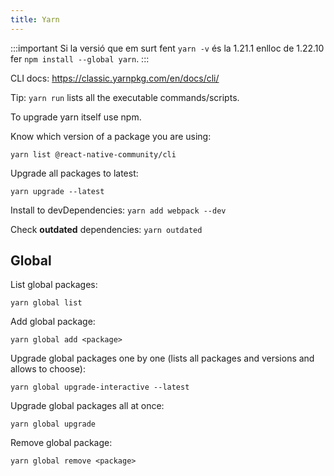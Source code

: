 ```yaml
---
title: Yarn
---
```


:::important
Si la versió que em surt fent `yarn -v` és la 1.21.1 enlloc de 1.22.10 fer `npm install --global yarn`.
:::

CLI docs: https://classic.yarnpkg.com/en/docs/cli/

Tip: `yarn run` lists all the executable commands/scripts.

To upgrade yarn itself use npm.

Know which version of a package you are using:

`yarn list @react-native-community/cli`

Upgrade all packages to latest:

`yarn upgrade --latest`

Install to devDependencies: `yarn add webpack --dev`

Check **outdated** dependencies: `yarn outdated`

## Global

List global packages:

`yarn global list`

Add global package:

`yarn global add <package>`

Upgrade global packages one by one (lists all packages and versions and allows to choose):

`yarn global upgrade-interactive --latest`

Upgrade global packages all at once:

`yarn global upgrade`

Remove global package:

`yarn global remove <package>`
